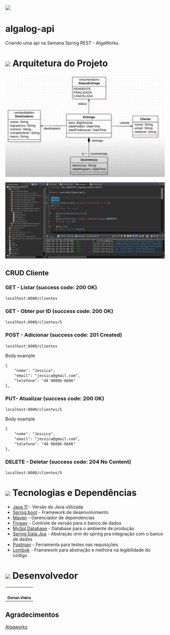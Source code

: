![](https://msr.algaworks.com/img/MSR_logo.f7f5959fd043d33bf2c2ec21498c19abfa170e0bcdca0b715f943a7afd402852.png)

# algalog-api

Criando uma api na Semana Spring REST - AlgaWorks.


<h1 id="arquitetura">
<img src="https://img.icons8.com/office/30/000000/blueprint.png"/>
  Arquitetura do Projeto
</h1>

![Diagrama](https://github.com/oneyottabyte/algalog-api/blob/main/assets/Diagrama%20de%20classes.JPG?raw=true/)


![algalog](https://github.com/oneyottabyte/algalog-api/blob/main/assets/algalog-api.JPG?raw=true)
## CRUD Cliente


### GET - Listar (success code: 200 OK)
```
localhost:8080/clientes
```


### GET - Obter por ID (success code: 200 OK)
```
localhost:8080/clientes/5
```

### POST - Adicionar (success code: 201 Created)
```
localhost:8080/clientes
```
Body example
```
{
    "nome": "Jessica",
    "email": "jessica@gmail.com",
    "telefone": "48 98886-6666"
},
```


### PUT- Atualizar (success code: 200 OK)
```
localhost:8080/clientes/5
```
Body example
```
{
    "nome": "Jessica",
    "email": "jessica@gmail.com",
    "telefone": "48 98886-6666"
},
```

### DELETE - Deletar (success code: 204 No Content)
```
localhost:8080/clientes/5
```

<h1 id="tecnologias-dependencias">
<img height="30" src="https://img.icons8.com/fluency/50/000000/administrative-tools.png"/>
	Tecnologias e Dependências
</h1>

<a name = "tech_stack"></a>

- [Java 11](https://www.oracle.com/br/java/technologies/javase/jdk11-archive-downloads.html) - Versão do Java utilizada
- [Spring boot](https://spring.io/projects/spring-boot) - Framework de desenvolvimento
- [Maven](https://maven.apache.org/) - Gerenciador de dependencias
- [Flyway](https://flywaydb.org/) - Controle de versão para o banco de dados
- [MySql Database](https://www.mysql.com/) - Database para o ambiente de produção
- [Spring Data Jpa](https://spring.io/projects/spring-data-jpa) - Abstração orm do spring pra integração com o banco de dados
- [Postman](https://www.postman.com/) - Ferramenta para testes nas requisições
- [Lombok](https://projectlombok.org/) - Framework para abstração e melhora na legibilidade do código


<h1 id="desenvolvedors">
<img height="30" src="https://img.icons8.com/color/48/000000/devpost.png"/>
  Desenvolvedor
</h1>

<table align="center">
     <td align="center"><a href="https://github.com/oneyottabyte"><img style="border-radius: 50%;" src="https://avatars.githubusercontent.com/oneyottabyte" width="100px;" alt=""/><br /><sub><b>Dorian Vieira</b></sub></a><br /><a href="https://github.com/oneyottabyte" title="Dorian Vieira"></a></td>
</table>

## Agradecimentos
[Algaworks](https://www.algaworks.com/)
